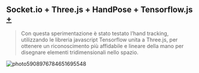 ## Socket.io + Three.js + HandPose + Tensorflow.js [+](https://hand-pose.glitch.me)  
>Con questa sperimentazione è stato testato l’hand tracking, utilizzando le libreria javascript Tensorflow unita a Three.js, per ottenere un riconoscimento più affidabile e lineare della mano per disegnare elementi tridimensionali nello spazio.  

![photo5908976784651695548](https://user-images.githubusercontent.com/76455356/121269371-00f0f700-c8c0-11eb-9249-8c234b108080.jpg)
